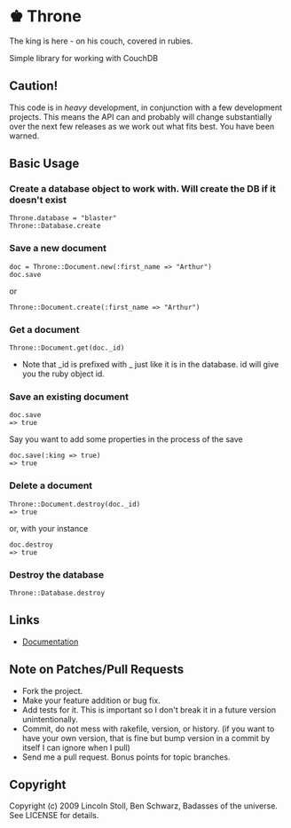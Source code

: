 # ♚ Throne

The king is here - on his couch, covered in rubies.

Simple library for working with CouchDB

## Caution!

This code is in _heavy_ development, in conjunction with a few development projects.
This means the API can and probably will change substantially over the next few
releases as we work out what fits best. You have been warned.


## Basic Usage

### Create a database object to work with. Will create the DB if it doesn't exist

    Throne.database = "blaster"
    Throne::Database.create

### Save a new document

    doc = Throne::Document.new(:first_name => "Arthur")
    doc.save
    
  or 
  
    Throne::Document.create(:first_name => "Arthur")

### Get a document

    Throne::Document.get(doc._id)
  
  * Note that _id is prefixed with _ just like it is in the database. id will give you the ruby object id.

### Save an existing document

    doc.save
    => true
    
  Say you want to add some properties in the process of the save
    
    doc.save(:king => true)
    => true

### Delete a document

    Throne::Document.destroy(doc._id)
    => true
  
  or, with your instance
  
    doc.destroy
    => true

### Destroy the database

    Throne::Database.destroy

## Links

* [Documentation](http://rdoc.info/projects/benschwarz/throne)


## Note on Patches/Pull Requests
 
* Fork the project.
* Make your feature addition or bug fix.
* Add tests for it. This is important so I don't break it in a
  future version unintentionally.
* Commit, do not mess with rakefile, version, or history.
  (if you want to have your own version, that is fine but bump version in a commit by itself I can ignore when I pull)
* Send me a pull request. Bonus points for topic branches.

## Copyright

Copyright (c) 2009 Lincoln Stoll, Ben Schwarz, Badasses of the universe. See LICENSE for details.

